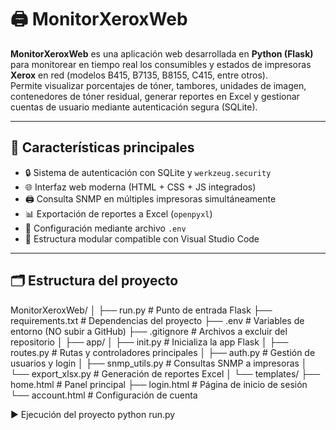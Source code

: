 # 🖨️ MonitorXeroxWeb

**MonitorXeroxWeb** es una aplicación web desarrollada en **Python (Flask)** para monitorear en tiempo real los consumibles y estados de impresoras **Xerox** en red (modelos B415, B7135, B8155, C415, entre otros).  
Permite visualizar porcentajes de tóner, tambores, unidades de imagen, contenedores de tóner residual, generar reportes en Excel y gestionar cuentas de usuario mediante autenticación segura (SQLite).

---

## 🚀 Características principales

- 🔒 Sistema de autenticación con SQLite y `werkzeug.security`
- 🌐 Interfaz web moderna (HTML + CSS + JS integrados)
- 🖨️ Consulta SNMP en múltiples impresoras simultáneamente
- 📊 Exportación de reportes a Excel (`openpyxl`)
- 💾 Configuración mediante archivo `.env`
- 🧩 Estructura modular compatible con Visual Studio Code

---

## 🗂️ Estructura del proyecto

MonitorXeroxWeb/
│
├── run.py # Punto de entrada Flask
├── requirements.txt # Dependencias del proyecto
├── .env # Variables de entorno (NO subir a GitHub)
├── .gitignore # Archivos a excluir del repositorio
│
├── app/
│ ├── init.py # Inicializa la app Flask
│ ├── routes.py # Rutas y controladores principales
│ ├── auth.py # Gestión de usuarios y login
│ ├── snmp_utils.py # Consultas SNMP a impresoras
│ └── export_xlsx.py # Generación de reportes Excel
│
└── templates/
├── home.html # Panel principal
├── login.html # Página de inicio de sesión
└── account.html # Configuración de cuenta

▶️ Ejecución del proyecto
python run.py


